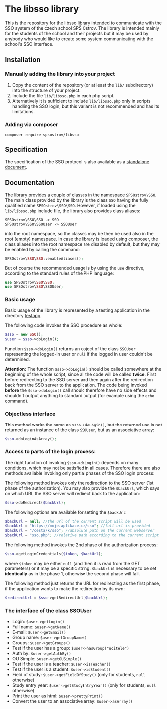 # The libsso library

This is the repository for the libsso library intended to communicate with the SSO system of the czech school SPŠ Ostrov. The library is intended mainly for
the students of the school and their projects but it may be used by anybody who would like to create some system communicating with the school's SSO interface. 

## Installation

### Manually adding the library into your project

1. Copy the content of the repository (or at least the `lib/` subdirectory) into the structure of your project.
2. Include the file `lib/libsso.php` in each php script.
3. Alternatively it is sufficient to include `lib/libsso.php` only in scripts handling the SSO login, but this variant is not recommended and has its limitations.

### Adding via composer

```
composer require spsostrov/libsso
```


## Specification

The specification of the SSO protocol is also available as a [standalone document](specification.md).


## Documentation


The library provides a couple of classes in the namespace `SPSOstrov\SSO`. The main class provided by the library is the class `SSO` having the fully
qualified name `SPSOstrov\SSO\SSO`. However, if loaded using the `lib/libsso.php` include file, the library also provides class aliases:

```
SPSOstrov\SSO\SSO -> SSO
SPSOstrov\SSO\SSOUser -> SSOUser
```

into the root namespace, so the classes may be then be used also in the root (empty) namespace.
In case the library is loaded using composer, the class aliases into the root namespace are disabled by default, but they may be enabled by calling
the command:

```php
SPSOstrov\SSO\SSO::enableAliases();
```

But of course the recommended usage is by using the `use` directive, according to the standard rules of the PHP language:

```php
use SPSOstrov\SSO\SSO;
use SPSOstrov\SSO\SSOUser;
```

### Basic usage

Basic usage of the library is represented by a testing application in the directory [testapp](testapp/).

The following code invokes the SSO procedure as whole:

```php
$sso = new SSO();
$user = $sso->doLogin();
```

Function `$sso->doLogin()` returns an object of the class `SSOUser` representing the logged-in user or `null` if the logged in user couldn't be determined.

**Attention:** The function `$sso->doLogin()` should be called somewhere at the beginning of the whole script, since all the code will be called **twice**.
First before redirecting to the SSO server and then again after the redirection back from the SSO server to the application. The code being invoked **before**
the `$sso->doLogin()` call should therefore have no side effects and shouldn't output anything to standard output (for example using the `echo` command).


### Objectless interface

This method works the same as `$sso->doLogin()`, but the returned use is not returned as an instance of the class `SSOUser`, but as an associative array:

```php
$sso->doLoginAsArray();
```

### Access to parts of the login process:

The right function of invoking `$sso->doLogin()` depends on many conditions, which may not be satisfied in all cases. Therefore there are also methods available
invoking only partial phases of the SSO login process:


The following method invokes only the redirection to the SSO server (1st phase of the authorization). You may also provide the `$backUrl`, which says
on which URL the SSO server will redirect back to the application:

```php
$sso->doRedirect($backUrl);
```

The following options are available for setting the `$backUrl`:
```php
$backUrl = null; //the url of the current script will be used
$backUrl = "https://moje.aplikace.cz/sso"; //full url is provided
$backUrl = "/cesta/k/sso"; //absolute path on the current webserver
$backUrl = "sso.php"; //relative path according to the current script
```

The following method invokes the 2nd phase of the authorization process:
```php
$sso->getLoginCredentials($token, $backUrl);
```

where `$token` may be either `null` (and then it is read from the GET parameters) or it may be a specific string. `$backUrl` is necessary to be set **identically** as in the phase 1,
otherwise the second phase will fail.

The following method just returns the URL for redirecting as the first phase, if the application wants to make the redirection by its own:
```php
$redirectUrl = $sso->getRedirectUrl($backUrl);
```

### The interface of the class SSOUser

* Login: `$user->getLogin()`
* Full name: `$user->getName()`
* E-mail: `$user->getEmail()`
* Group name: `$user->getGroupName()`
* Groups: `$user->getGroups()`
* Test if the user has a group: `$user->hasGroup("ucitele")`
* Auth by: `$user->getAuthBy()`
* OU Simple: `$user->getOUSimple()`
* Test if the user is a teacher: `$user->isTeacher()`
* Test if the user is a student: `$user->isStudent()`
* Field of study: `$user->getFieldOfStudy()` (only for students, `null` otherwise)
* Study entry year: `$user->getStudyEntryYear()` (only for students, `null` otherwise)
* Print the user as html: `$user->prettyPrint()`
* Convert the user to an associative array: `$user->asArray()`
